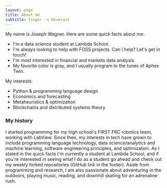 ```yaml
---
layout: page
title: About me
subtitle: finger -s beverast
---
```


My name is Joseph Wagner. Here are some quick facts about me:

- I'm a data science student at Lambda School.
- I'm always looking to help with FOSS projects. Can I help? Let's get in touch!
- I'm most interested in financial and markets data analysis. 
- My favorite color is gray, and I usually program to the tunes of Aphex Twin. 

My interests:

- Python & programming language design
- Economics and forecasting
- Metaheuristics & optimization
- Blockchains and distributed systems theory


### My history
I started programming for my high school's FIRST FRC robotics team, working with LabView. Since then, my interests in tech have grown to include programming language technology, data science/analytics and machine learning, software engineering principles, and optimization. As I stated in the quick facts I'm currently a student at Lambda School, and if you're interested in seeing what I do as a student go ahead and check out my weekly forked repositories (GitHub link in the footer). Aside from programming and research, I am also passionate about adventuring in the outdoors, playing music, reading, and downhill skating for an adrenaline rush.  
